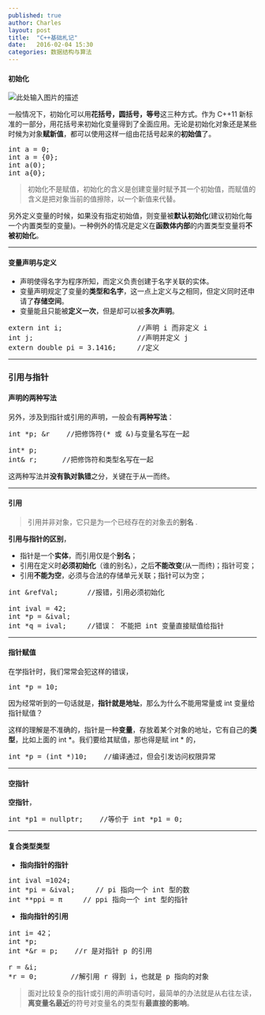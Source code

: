 ```yaml
---
published: true
author: Charles
layout: post
title:  "C++基础札记"
date:   2016-02-04 15:30
categories: 数据结构与算法
---
```


#### 初始化
![此处输入图片的描述][1]

一般情况下，初始化可以用**花括号，圆括号，等号**这三种方式。作为 C++11 新标准的一部分，用花括号来初始化变量得到了全面应用。无论是初始化对象还是某些时候为对象**赋新值**，都可以使用这样一组由花括号起来的**初始值**了。

<pre class="prettyprint linenums">
int a = 0;
int a = {0};
int a(0);
int a{0};
</pre>

> 初始化不是赋值，初始化的含义是创建变量时赋予其一个初始值，而赋值的含义是把对象当前的值擦除，以一个新值来代替。

另外定义变量的时候，如果没有指定初始值，则变量被**默认初始化**(建议初始化每一个内置类型的变量)。一种例外的情况是定义在**函数体内部**的内置类型变量将**不被初始化**。


----------


#### 变量声明与定义
- 声明使得名字为程序所知，而定义负责创建于名字关联的实体。
- 变量声明规定了变量的**类型和名字**，这一点上定义与之相同，但定义同时还申请了**存储空间**。
- 变量能且只能被**定义一次**，但是却可以被**多次声明**。

<pre class="prettyprint linenums">
extern int i;                  //声明 i 而非定义 i
int j;                         //声明并定义 j
extern double pi = 3.1416;     //定义
</pre>


----------


### 引用与指针

#### 声明的两种写法

另外，涉及到指针或引用的声明，一般会有**两种写法**：

<pre class="prettyprint linenums">
int *p; &r    //把修饰符(* 或 &)与变量名写在一起

int* p;
int& r;      //把修饰符和类型名写在一起
</pre>

这两种写法并**没有孰对孰错**之分，关键在于从一而终。


----------


#### 引用
> 引用并非对象，它只是为一个已经存在的对象去的**别名** .

**引用与指针的区别**，

- 指针是一个**实体**，而引用仅是个**别名**；
- 引用在定义时**必须初始化**（谁的别名），之后**不能改变**(从一而终)；指针可变；
- 引用**不能为空**，必须与合法的存储单元关联；指针可以为空；

<pre class="prettyprint linenums">
int &refVal;       //报错，引用必须初始化

int ival = 42;
int *p = &ival;
int *q = ival;     //错误： 不能把 int 变量直接赋值给指针
</pre>

----------

#### 指针赋值

在学指针时，我们常常会犯这样的错误，

<pre class="prettyprint linenums">
int *p = 10;
</pre>

因为经常听到的一句话就是，**指针就是地址**，那么为什么不能用常量或 int 变量给指针赋值？

这样的理解是不准确的，指针是一种**变量**，存放着某个对象的地址，它有自己的**类型**，比如上面的 int *。我们要给其赋值，那也得是赋 int * 的，

<pre class="prettyprint linenums">
int *p = (int *)10;    //编译通过，但会引发访问权限异常
</pre>


----------

#### 空指针

**空指针**，

<pre class="prettyprint linenums">
int *p1 = nullptr;    //等价于 int *p1 = 0;
</pre>

----------

#### 复合类型类型

- **指向指针的指针**

<pre class="prettyprint linenums">
int ival =1024;
int *pi = &ival;     // pi 指向一个 int 型的数
int **ppi = &pi;     // ppi 指向一个 int 型的指针
</pre>

- **指向指针的引用**

<pre class="prettyprint linenums">
int i= 42；
int *p;
int *&r = p;    //r 是对指针 p 的引用

r = &i;
*r = 0;        //解引用 r 得到 i，也就是 p 指向的对象
</pre>

> 面对比较复杂的指针或引用的声明语句时，最简单的办法就是从右往左读，**离变量名最近**的符号对变量名的类型有**最直接的影响**。

  [1]: http://7xjbdi.com1.z0.glb.clouddn.com/c++_ini.png?imageView/2/w/250